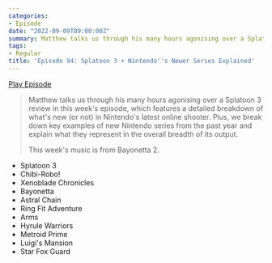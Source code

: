 ```yaml
---
categories:
- Episode
date: "2022-09-09T09:00:00Z"
summary: Matthew talks us through his many hours agonising over a Splatoon 3 review.
tags:
- Regular
title: 'Episode 94: Splatoon 3 + Nintendo''s Newer Series Explained'
---
```


[Play Episode](https://www.patreon.com/posts/episode-94-3-71712593)
> Matthew talks us through his many hours agonising over a Splatoon 3 review in this week's episode, which features a detailed breakdown of what's new (or not) in Nintendo's latest online shooter. Plus, we break down key examples of new Nintendo series from the past year and explain what they represent in the overall breadth of its output.
>
> This week's music is from Bayonetta 2.

- Splatoon 3
- Chibi-Robo!
- Xenoblade Chronicles
- Bayonetta
- Astral Chain
- Ring Fit Adventure
- Arms
- Hyrule Warriors
- Metroid Prime
- Luigi's Mansion
- Star Fox Guard